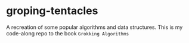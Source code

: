 # groping-tentacles

A recreation of some popular algorithms and data structures. This is my code-along repo to the book `Grokking Algorithms`
